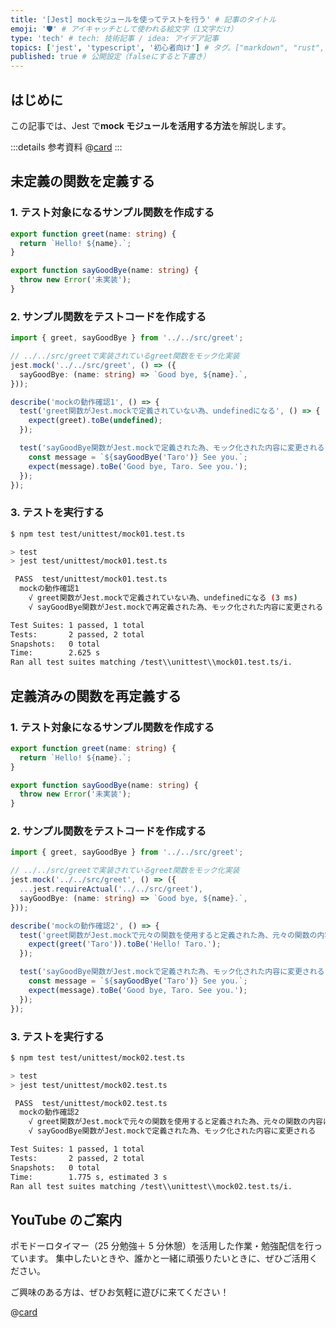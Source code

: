 ```yaml
---
title: '[Jest] mockモジュールを使ってテストを行う' # 記事のタイトル
emoji: '🛡' # アイキャッチとして使われる絵文字（1文字だけ）
type: 'tech' # tech: 技術記事 / idea: アイデア記事
topics: ['jest', 'typescript', '初心者向け'] # タグ。["markdown", "rust", "aws"]のように指定する
published: true # 公開設定（falseにすると下書き）
---
```


## はじめに

この記事では、Jest で**mock モジュールを活用する方法**を解説します。

:::details 参考資料
@[card](https://www.shoeisha.co.jp/book/detail/9784798178189)
:::

## 未定義の関数を定義する

### 1. テスト対象になるサンプル関数を作成する

```ts
export function greet(name: string) {
  return `Hello! ${name}.`;
}

export function sayGoodBye(name: string) {
  throw new Error('未実装');
}
```

### 2. サンプル関数をテストコードを作成する

```ts
import { greet, sayGoodBye } from '../../src/greet';

// ../../src/greetで実装されているgreet関数をモック化実装
jest.mock('../../src/greet', () => ({
  sayGoodBye: (name: string) => `Good bye, ${name}.`,
}));

describe('mockの動作確認1', () => {
  test('greet関数がJest.mockで定義されていない為、undefinedになる', () => {
    expect(greet).toBe(undefined);
  });

  test('sayGoodBye関数がJest.mockで定義された為、モック化された内容に変更される', () => {
    const message = `${sayGoodBye('Taro')} See you.`;
    expect(message).toBe('Good bye, Taro. See you.');
  });
});
```

### 3. テストを実行する

```bash
$ npm test test/unittest/mock01.test.ts

> test
> jest test/unittest/mock01.test.ts

 PASS  test/unittest/mock01.test.ts
  mockの動作確認1
    √ greet関数がJest.mockで定義されていない為、undefinedになる (3 ms)
    √ sayGoodBye関数がJest.mockで再定義された為、モック化された内容に変更される (1 ms)

Test Suites: 1 passed, 1 total
Tests:       2 passed, 2 total
Snapshots:   0 total
Time:        2.625 s
Ran all test suites matching /test\\unittest\\mock01.test.ts/i.
```

## 定義済みの関数を再定義する

### 1. テスト対象になるサンプル関数を作成する

```ts
export function greet(name: string) {
  return `Hello! ${name}.`;
}

export function sayGoodBye(name: string) {
  throw new Error('未実装');
}
```

### 2. サンプル関数をテストコードを作成する

```ts
import { greet, sayGoodBye } from '../../src/greet';

// ../../src/greetで実装されているgreet関数をモック化実装
jest.mock('../../src/greet', () => ({
  ...jest.requireActual('../../src/greet'),
  sayGoodBye: (name: string) => `Good bye, ${name}.`,
}));

describe('mockの動作確認2', () => {
  test('greet関数がJest.mockで元々の関数を使用すると定義された為、元々の関数の内容になる', () => {
    expect(greet('Taro')).toBe('Hello! Taro.');
  });

  test('sayGoodBye関数がJest.mockで定義された為、モック化された内容に変更される', () => {
    const message = `${sayGoodBye('Taro')} See you.`;
    expect(message).toBe('Good bye, Taro. See you.');
  });
});
```

### 3. テストを実行する

```bash
$ npm test test/unittest/mock02.test.ts

> test
> jest test/unittest/mock02.test.ts

 PASS  test/unittest/mock02.test.ts
  mockの動作確認2
    √ greet関数がJest.mockで元々の関数を使用すると定義された為、元々の関数の内容になる (3 ms)
    √ sayGoodBye関数がJest.mockで定義された為、モック化された内容に変更される

Test Suites: 1 passed, 1 total
Tests:       2 passed, 2 total
Snapshots:   0 total
Time:        1.775 s, estimated 3 s
Ran all test suites matching /test\\unittest\\mock02.test.ts/i.
```

## YouTube のご案内

ポモドーロタイマー（25 分勉強＋ 5 分休憩）を活用した作業・勉強配信を行っています。
集中したいときや、誰かと一緒に頑張りたいときに、ぜひご活用ください。

ご興味のある方は、ぜひお気軽に遊びに来てください！

@[card](https://www.youtube.com/@aew2sbee)
